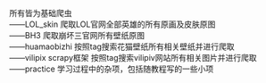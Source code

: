 所有皆为基础爬虫  
——LOL_skin  爬取LOL官网全部英雄的所有原画及皮肤原图   
——BH3 爬取崩坏三官网所有壁纸原图   
——huamaobizhi 按照tag搜索花猫壁纸所有相关壁纸并进行爬取   
——vilipix scrapy框架 按照tag搜索vilipiv网站所有相关图片并进行爬取   
——practice 学习过程中的杂项，包括随教程写的一些小项
